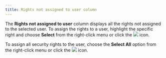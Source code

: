 ```yaml
---
title: Rights not assigned to user column
---
```



The **Rights not assigned to user**  column displays all the rights not assigned to the selected user. To assign  the rights to a user, highlight the specific right and choose **Select**  from the right-click menu or click the ![]({{site.sc_baseurl}}/img/setup_move_left.gif) icon.


To assign all security rights to the user, choose the **Select 
 All** option from the right-click menu or click the ![]({{site.sc_baseurl}}/img/setup_moveall_left.gif) icon.
